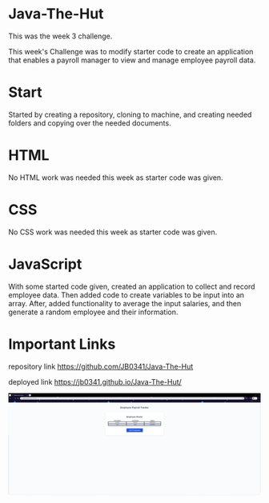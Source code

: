 # Java-The-Hut

This was the week 3 challenge.

This week's Challenge was to modify starter code to create an application that enables a payroll manager to view and manage employee payroll data.

# Start

Started by creating a repository, cloning to machine, and creating needed folders and copying over the needed documents.


# HTML

No HTML work was needed this week as starter code was given.

 
# CSS

No CSS work was needed this week as starter code was given.

# JavaScript

With some started code given, created an application to collect and record employee data. Then added code to create variables to be input into an array. After, added functionality to average the input salaries, and then generate a random employee and their information.



# Important Links

repository link https://github.com/JB0341/Java-The-Hut

deployed link https://jb0341.github.io/Java-The-Hut/

![screenshot](<Payroll Tracker.png>)